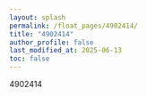 ```yaml
---
layout: splash
permalink: /float_pages/4902414/
title: "4902414"
author_profile: false
last_modified_at: 2025-06-13
toc: false
---
```

 
4902414
